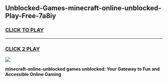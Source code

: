 
## Unblocked-Games-minecraft-online-unblocked-Play-Free-7a8iy
<h3>
<a href="https://premium76.site?title=minecraft-online-unblocked&ref=12A">CLICK TO PLAY</a></h3>
<hr>

<h3>
<a href="https://premium76.site?title=minecraft-online-unblocked&ref=12A">CLICK 2 PLAY</a>
  
</h3>

<a href="https://premium76.site?title=minecraft-online-unblocked&ref=12A"><img src="https://clearcache.store/games.png"></a>


**minecraft-online-unblocked games unblocked: Your Gateway to Fun and Accessible Online Gaming**
